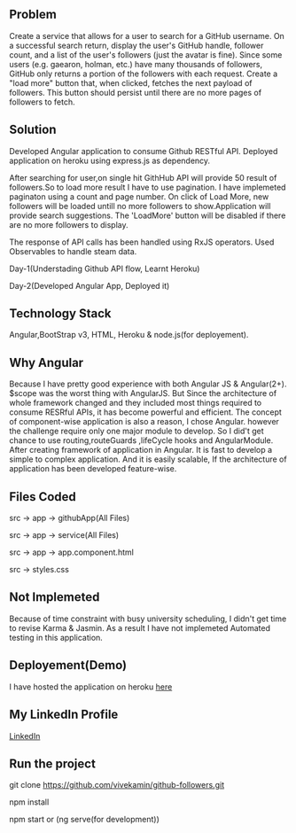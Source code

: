 ## Problem
Create a service that allows for a user to search for a GitHub username. On a successful search return, display the user's GitHub handle, follower count, and a list of the user's followers (just the avatar is fine). Since some users (e.g. gaearon, holman, etc.) have many thousands of followers, GitHub only returns a portion of the followers with each request. Create a "load more" button that, when clicked, fetches the next payload of followers. This button should persist until there are no more pages of followers to fetch.

## Solution
Developed Angular application to consume Github RESTful API. Deployed application on heroku using express.js as dependency.

After searching for user,on single hit GithHub API will provide 50 result of followers.So to load more result I have to use pagination. I have implemeted paginaton using a count and page number. On click of Load More, new followers will be loaded untill no more followers to show.Application will provide search suggestions.
The 'LoadMore' button will be disabled if there are no more followers to display.

The response of API calls has been handled using RxJS operators. Used Observables to handle steam data.

Day-1(Understading Github API flow, Learnt Heroku)

Day-2(Developed Angular App, Deployed it)



## Technology Stack
Angular,BootStrap v3, HTML, Heroku & node.js(for deployement).

## Why Angular
Because I have pretty good experience with both Angular JS & Angular(2+). $scope was the worst thing with AngularJS. But Since the architecture of whole framework changed and they included most things required to consume RESRful APIs, it has become powerful and efficient. The concept of component-wise application is also a reason, I chose Angular. however the challenge require only one major module to develop. So I did't get chance to use routing,routeGuards ,lifeCycle hooks and AngularModule.
After creating framework of application in Angular. It is fast to develop a simple to complex application. And it is easily scalable, If the architecture of application has been developed feature-wise.

## Files Coded
src -> app -> githubApp(All Files)

src -> app -> service(All Files)

src -> app -> app.component.html

src -> styles.css

## Not Implemeted
Because of time constraint with busy university scheduling, I didn't get time to revise Karma & Jasmin. As a result I have not implemeted Automated testing in this application.

## Deployement(Demo)
I have hosted the application on heroku [here](https://githubfollower.herokuapp.com/)

## My LinkedIn Profile
[LinkedIn](https://www.linkedin.com/in/vivek-amin/)

## Run the project
git clone https://github.com/vivekamin/github-followers.git

npm install

npm start or (ng serve(for development))





